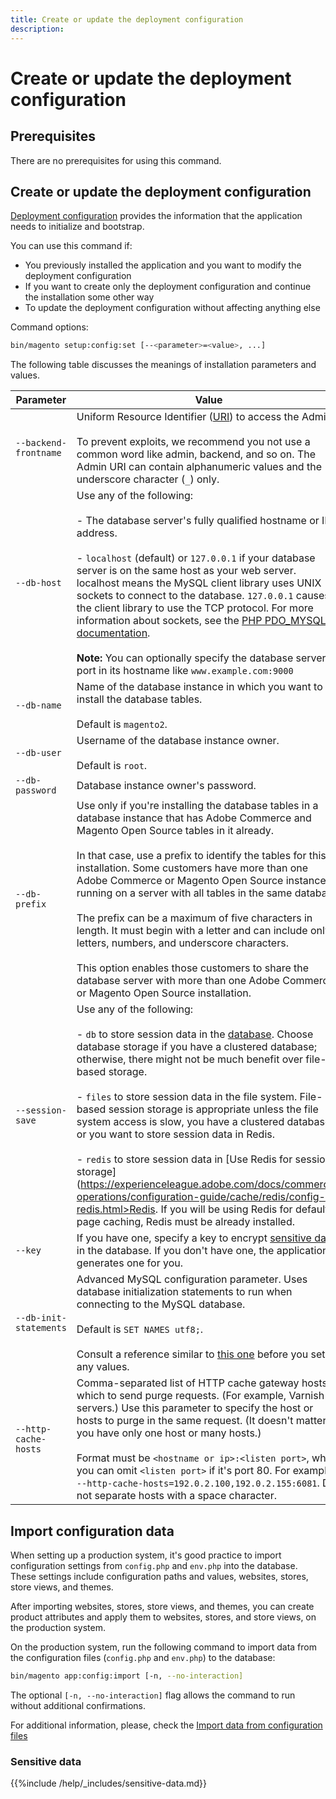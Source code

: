 ```yaml
---
title: Create or update the deployment configuration
description:
---
```


# Create or update the deployment configuration

## Prerequisites

There are no prerequisites for using this command.

## Create or update the deployment configuration

[Deployment configuration](https://experienceleague.adobe.com/docs/commerce-operations/configuration-guide/files/deployment-files.html) provides the information that the application needs to initialize and bootstrap.

You can use this command if:

*  You previously installed the application and you want to modify the deployment configuration
*  If you want to create only the deployment configuration and continue the installation some other way
*  To update the deployment configuration without affecting anything else

Command options:

```bash
bin/magento setup:config:set [--<parameter>=<value>, ...]
```

The following table discusses the meanings of installation parameters and values.

|Parameter|Value|Required?|
|--- |--- |--- |
|`--backend-frontname`|Uniform Resource Identifier ([URI](https://www.w3.org/Protocols/rfc2616/rfc2616-sec3.html#sec3.2)) to access the Admin.<br><br>To prevent exploits, we recommend you not use a common word like admin, backend, and so on. The Admin URI can contain alphanumeric values and the underscore character (`_`) only.|No|
|`--db-host`|Use any of the following:<br><br>- The database server's fully qualified hostname or IP address.<br><br>- `localhost` (default) or `127.0.0.1` if your database server is on the same host as your web server. localhost means the MySQL client library uses UNIX sockets to connect to the database. `127.0.0.1` causes the client library to use the TCP protocol. For more information about sockets, see the [PHP PDO_MYSQL documentation](https://php.net/manual/en/ref.pdo-mysql.php).<br><br>**Note:** You can optionally specify the database server port in its hostname like `www.example.com:9000`|No|
|`--db-name`|Name of the database instance in which you want to install the database tables.<br><br>Default is `magento2`.|No|
|`--db-user`|Username of the database instance owner.<br><br>Default is `root`.|No|
|`--db-password`|Database instance owner's password.|No|
|`--db-prefix`|Use only if you're installing the database tables in a database instance that has Adobe Commerce and Magento Open Source tables in it already.<br><br>In that case, use a prefix to identify the tables for this installation. Some customers have more than one Adobe Commerce or Magento Open Source instance running on a server with all tables in the same database.<br><br>The prefix can be a maximum of five characters in length. It must begin with a letter and can include only letters, numbers, and underscore characters.<br><br>This option enables those customers to share the database server with more than one Adobe Commerce or Magento Open Source installation.|No|
|`--session-save`|Use any of the following:<br><br>- `db` to store session data in the [database](https://devdocs.magento.com/guides/v2.4/extension-dev-guide/cache/partial-caching/database-caching.html). Choose database storage if you have a clustered database; otherwise, there might not be much benefit over file-based storage.<br><br>- `files` to store session data in the file system. File-based session storage is appropriate unless the file system access is slow, you have a clustered database, or you want to store session data in Redis.<br><br>- `redis` to store session data in [Use Redis for session storage](https://experienceleague.adobe.com/docs/commerce-operations/configuration-guide/cache/redis/config-redis.html>Redis. If you will be using Redis for default or page caching, Redis must be already installed. |No|
|`--key`|If you have one, specify a key to encrypt [sensitive data](#sens-data) in the database. If you don't have one, the application generates one for you.|No|
|`--db-init-statements`|Advanced MySQL configuration parameter. Uses database initialization statements to run when connecting to the MySQL database.<br><br>Default is `SET NAMES utf8;`.<br><br>Consult a reference similar to [this one](https://dev.mysql.com/doc/refman/5.6/en/server-options.html) before you set any values.|No|
|`--http-cache-hosts`|Comma-separated list of HTTP cache gateway hosts to which to send purge requests. (For example, Varnish servers.) Use this parameter to specify the host or hosts to purge in the same request. (It doesn't matter if you have only one host or many hosts.)<br><br>Format must be `<hostname or ip>:<listen port>`, where you can omit `<listen port>` if it's port 80. For example, `--http-cache-hosts=192.0.2.100,192.0.2.155:6081`. Do not separate hosts with a space character.|No|

## Import configuration data

When setting up a production system, it's good practice to import configuration settings from `config.php` and `env.php` into the database.
These settings include configuration paths and values, websites, stores, store views, and themes.

After importing websites, stores, store views, and themes, you can create product attributes and apply them to websites, stores, and store views, on the production system.

On the production system, run the following command to import data from the configuration files (`config.php` and `env.php`) to the database:

```bash
bin/magento app:config:import [-n, --no-interaction]
```

The optional `[-n, --no-interaction]` flag allows the command to run without additional confirmations.

For additional information, please, check the [Import data from configuration files](https://experienceleague.adobe.com/docs/commerce-operations/configuration-guide/cli/configuration-management/import-configuration.html)

### Sensitive data

{{%include /help/_includes/sensitive-data.md}}
